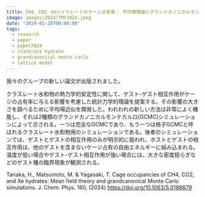 ```yaml
---
title: CH4、CO2、Xeハイドレートのケージ占有率： 平均場理論とグランドカノニカルモンテカルロシミュレーション
image: images/2024/TMY2024.jpeg
date: "2024-01-28T00:00:00"
tags:
  - research
  - paper
  - paper2024
  - clathrate hydrate
  - grandcanonical monte carlo
  - lattice model
---
```

我々のグループの新しい論文が出版されました。

クラスレート水和物の熱力学的安定性に関して、ゲスト-ゲスト相互作用がケージの占有率に与える影響を考慮した統計力学的理論を提案する。その影響の大きさを調べるために平均場近似を開発した。われわれの新しい方法は非常によく機能し、それは2種類のグランドカノニカルモンテカルロ(GCMC)シミュレーションによって示される。一つは完全なGCMCであり、もう一つは格子GCMCと呼ばれるクラスレート水和物用のシミュレーションである。後者のシミュレーションでは、ゲストとゲストの相互作用のみが明示的に扱われ、ホストとゲストの相互作用は、他のゲストを含まないケージ占有の自由エネルギーに組み込まれる。温度が低い場合やゲスト-ゲスト相互作用が強い場合には、大きな密度揺らぎなどのゲスト種の臨界現象が観測される。

Tanaka, H., Matsumoto, M. & Yagasaki, T. Cage occupancies of CH4, CO2, and Xe hydrates: Mean field theory and grandcanonical Monte Carlo simulations. J. Chem. Phys. 160, (2024) https://doi.org/10.1063/5.0188679

